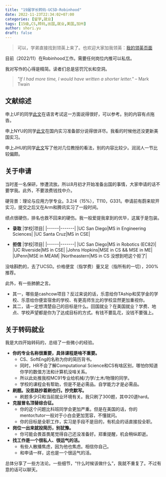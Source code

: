 ```yaml
---
title: "19届学长转码-UCSD-Robinhood"
date: 2022-11-23T22:34:02+07:00
categories: [留学,就业]
tags: [15级,CS,转码,出国,就业,美国,加州]
author: shori.yu 
draft: false
---
```



> 可以，学弟直接找到领英上来了。也欢迎大家加我领英：[我的领英页面](https://www.linkedin.com/in/shoriyu)

目前（2022/11）在Robinhood工作。需要任何岗位内推可以私信。

我对写作的心得是精简。读者们总是惩罚冗长和空洞。

> *"If I had more time, I would have written a shorter letter."*
> – Mark Twain

## 文献综述

申上UF的同学[此文](https://shuosc.github.io/fly/posts/18-anonymous-cs-mscs-uf/)在语言考试这一方面说得很好，可以参考。别的内容有点拖沓。

申上NYU的同学[此文](https://shuosc.github.io/fly/posts/16-anonymous-cs-nyu/)在国内实习准备部分说得很详尽。我看的时候他还没更新美国实习。

申上JHU的同学[此文](https://shuosc.github.io/fly/posts/18-cs-%E5%87%BA%E5%9B%BD-mssi-jhu/)写了他对几位教授的看法，别的内容比较少。润润人一节比较偏颇。

## 关于申请

当时差一名保研，惨遭流放。所以8月初才开始准备出国的事情，大家申请的话不要学我。此外，不要浪费钱找中介。

硬背景：理论与应用力学专业。3.2/4（15%），T110，G331。申请前有蔚来软开实习，提交之后又在Arm和腾讯实习了一段时间。

绩点很硬伤，排名也救不回来的硬伤。我一般爱提我拿到的优毕，这属于是包装。

- **录取** 
  |学校|项目|
  |------|-------|
  |UC San Diego|MS in Engineering Sciences|
  |UC Santa Cruz|MS in CSE|

- **拒信** 
  |学校|项目|
  |------|-------|
  |UC San Diego|MS in Robotics (EC82)|
  |UC Riverside|MS in CSE|
  |Johns Hopkins|MSE in CS && MSE in ME|
  |UPenn|MSE in MEAM|
  |Northeastern|MS in CS 没想到吧这个拒了|


没啥斟酌的，去了UCSD。价格便宜（指学费）量又足（指所有的一切），200%推荐。

此外，有一些肺腑之言。
- 其一，哪些是cashcow项目？反过来说的话，乐意给你TAship和奖学金的学校、乐意给你便宜宿舍的学校、有更高师生比的学校显然更加重视你。
- 其二，请一定想清楚自己的目标是什么。回国就业？在美国就业？学费、地点、学校声望都是你为了达成目标的方式。有钱不要乱花，没钱不要强上。

## 关于转码就业

我是大四开始转码的，总结了一些微小的经验。

- **你的专业名称很重要，具体课程是啥不重要。** 
  - CS、SoftEng的名称为你的简历背书。
  - 同时，HR不会了解Computational Science和CS有啥区别，哪怕你知道你学的数值方法和计算机没啥关系。
  - 所以此处推我校MC91专业给机械/力学/土木/物理的同学。
  - 学校的课程会有帮助，但是不是必需品。自学能力才是必需品。
- **刷题。没思路抄着刷也行。抄完默写。**
  - 刷题多少只和当前就业环境有关。我只刷了300题，其中20道hard。
- **克服冒名顶替综合征。** 
  - 你的这个问题比科班同学会更加严重。但是在美国的话，你的mentor/tutor一般对于小白会更加宽容，不懂就问。
  - 你的目标是全职工作，实习是手段不是目的，有机会的话直接投全职。
- **岗位一出来就投简历，别犹豫。** 
  - 你可能会畏首畏尾觉得自己还没准备好。郑重提醒，机会稍纵即逝。
- **找工作是一个很私人、很运气的活。** 
  - 有些人散播焦虑，因为他也焦虑。相信你自己。
  - 和申请一样，这也是一个很运气的活。

总体分享了一些方法论。一些细节，“什么时候该做什么”，我就不重复了。不过有意的话可以聊天。
